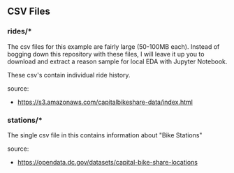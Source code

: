 CSV Files
--

### rides/*
The csv files for this example are fairly large (50-100MB each).
Instead of bogging down this repository with these files,
I will leave it up you to download and extract a reason sample for local EDA with Jupyter Notebook.

These csv's contain individual ride history.

source: 
- https://s3.amazonaws.com/capitalbikeshare-data/index.html 

### stations/*
The single csv file in this contains information about "Bike Stations"

source:
- https://opendata.dc.gov/datasets/capital-bike-share-locations